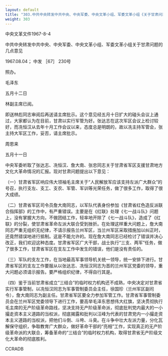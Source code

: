 ```yaml
---
layout: default
title: "303.中共中央转发中共中央、中央军委、中央文革小组、军委文革小组《关于甘肃问题的几点意见》"
weight: 303
---
```


中央文革文件1967-8-4

中共中央转发中共中央、中央军委、中央文革小组、军委文革小组关于甘肃问题的几点意见

1967.08.04； 中发 ［67］ 230号

照办。

毛泽东

五月十二日

林副主席已阅。

即送林彪同志审阅后再送请主席批示。这个意见经五月十日扩大的碰头会议上通过，大家都认为在目前，甘肃以实行军管为好。张达志在这次军区会议上检讨较好，而冼恒汉从去年十月工作会议以来，态度总是明朗的，故以冼主持军管会，张主持大军区工作，妥否，请主席批示。

周恩来

五月十一日

中央军委听取了张达志、冼恒汉、詹大南、张忠同志关于甘肃省军区支援甘肃地方文化大革命情况的汇报。现对甘肃问题提出以下意见：

（一）甘肃省军区响应伟大领袖毛主席关于“人民解放军应该支持左派广大群众”的号召，执行支左、支工、支农、军管、军训等光荣任务，做了很多工作，取得了很大成绩。

（二）甘肃省军区司令员詹大南同志，以军队代表身份参加《甘肃省红色造反派联合指挥部》的工作中，有严重错误。主要是在《红联》处理《七一战斗队》问题上，没有掌握大方向，不做团结工作，轻率地开除了《七一战斗队》，造成了《红联》的分裂，使甘肃省革命左派大联合受到挫折。在处理这样重大问题上，詹大南同志严重无组织无纪律，不请示报告兰州军区，当兰州军区采取措施加以纠正时，还竟然错误地进行抵制。这是不能允许的。现在詹大南同志已经检讨了错误并决心改正，我们欢迎这种态度。甘肃省军区广大干部，战士执行“三支、两军”任务，做了很多工作，甘肃省军区在支左工作中发生的错误，他们是没有责任的。

（三）军队的支左工作，在当地最高军事领导机关统一领导，统一安排下进行。甘肃省军区的支左工作要服从以张达志、冼恒汉同志为首的兰州军区党委的领导，重大问题必须请示报告。要严格组织纪律，不得自行其是。

（四）鉴于当前甘肃省成立“三结合”的临时权力机构还不成熟，中央决定对甘肃省实行军事管制，以冼恒汉同志为军事管制委员会主任，徐国珍（兰州军区副司令），詹大南同志为副主任。甘肃省军区要全力参加军管工作。甘肃省军事管制委员会在兰州军区党委领导下进行工作，要高举毛泽东思想伟大红旗，坚决贯彻执行毛主席的无产阶级革命路线，坚决支持无产阶级革命派，彻底批判党内最大的一小撮走资本主义道路的当权派，彻底揭露和批判以汪峰为代表的甘肃党内一小撮走资本主义道路的当权派，把他们斗倒、斗垮、斗臭。在斗争中壮大左派力量，分化瓦解保守组织，争取教育广大群众，做好革命干部的“亮相”工作，实现真正的无产阶级革命派的大联合，筹备革命的“三结合”的临时权力机构，取得甘肃省无产阶级文化大革命的彻底胜利。

CCRADB

